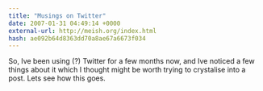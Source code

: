 ```yaml
---
title: "Musings on Twitter"
date: 2007-01-31 04:49:14 +0000
external-url: http://meish.org/index.html
hash: ae092b64d8363dd70a8ae67a6673f034
---
```


So, Ive been using (?) Twitter for a few months now, and Ive noticed a few things about it which I thought might be worth trying to crystalise into a post. Lets see how this goes.

